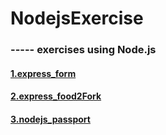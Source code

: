 # NodejsExercise


### ----- exercises using Node.js
    
#### [1.express_form](./express_form)

#### [2.express_food2Fork](./express_food2Fork)

#### [3.nodejs_passport](./nodejs_passport)


